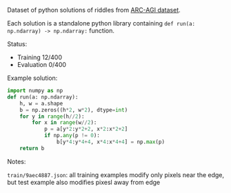 Dataset of python solutions of riddles from [ARC-AGI dataset](https://github.com/fchollet/ARC-AGI).

Each solution is a standalone python library containing `def run(a: np.ndarray) -> np.ndarray:` function.

Status:
- Training 12/400
- Evaluation 0/400

Example solution:
```python
import numpy as np
def run(a: np.ndarray):
    h, w = a.shape
    b = np.zeros((h*2, w*2), dtype=int)
    for y in range(h//2):
        for x in range(w//2):
            p = a[y*2:y*2+2, x*2:x*2+2]
            if np.any(p != 0):
                b[y*4:y*4+4, x*4:x*4+4] = np.max(p)
    return b
```

Notes:

`train/9aec4887.json`: all training examples modify only pixels near the edge, but test example also modifies pixesl away from edge
